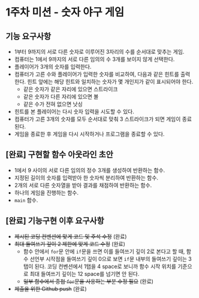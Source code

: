 # 1주차 미션 - 숫자 야구 게임

## 기능 요구사항

* 1부터 9까지의 서로 다른 숫자로 이루어진 3자리의 수를 순서대로 맞추는 게임.
* 컴퓨터는 1에서 9까지의 서로 다른 임의의 수 3개를 보이지 않게 선택한다.
* 플레이어가 3개의 숫자를 입력한다.
* 컴퓨터가 고른 수와 플레이어가 입력한 숫자를 비교하여, 다음과 같은 힌트를 출력한다. 힌트 앞에는 해당 힌트와 일치하는 숫자가 몇 개인지가 같이 표시되어야 한다.
  * 같은 숫자가 같은 자리에 있으면 스트라이크
  * 같은 숫자가 다른 자리에 있으면 볼
  * 같은 수가 전혀 없으면 낫싱
* 힌트를 본 플레이어는 다시 숫자 입력을 시도할 수 있다.
* 컴퓨터가 고른 3개의 숫자를 모두 순서대로 맞춰 3 스트라이크가 되면 게임이 종료된다.
* 게임을 종료한 후 게임을 다시 시작하거나 프로그램을 종료할 수 있다.

## [완료] 구현할 함수 아웃라인 초안

* 1에서 9 사이의 서로 다른 임의의 정수 3개를 생성하여 반환하는 함수.
* 지정된 길이의 숫자를 입력받아 한 숫자씩 분리하여 반환하는 함수.
* 2개의 서로 다른 숫자열을 받아 결과를 채점하여 반환하는 함수.
* 하나의 게임을 진행하는 함수.
* `main` 함수.

## [완료] 기능구현 이후 요구사항

* ~~제시된 코딩 컨벤션에 맞게 코드 및 주석 수정~~ (완료)
* ~~최대 들여쓰기 깊이 2 제한에 맞게 코드 수정~~ (완료)
  * 함수 안에서 `for`문 안에 `if`문을 쓰면 이를 들여쓰기 깊이 2로 본다고 할 때, 함수 선언부 시작점을 들여쓰기 깊이 0으로 보면 `if`문 내부의 들여쓰기 깊이는 3탭이 된다. 코딩 컨벤션에서 1탭을 4 space로 보니까 함수 시작 위치를 기준으로 최대 들여쓰기 깊이는 12 space를 넘기면 안 된다.
  * ~~일부 함수에서 중첩 `for`문을 사용하는 부분 수정 필요~~ (완료)
* ~~제출을 위한 Github push~~ (완료)
